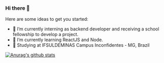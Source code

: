 ### Hi there 👋

Here are some ideas to get you started:

- 🔭 I’m currently interning as backend developer and receiving a school fellowship to develop a project.
- 🌱 I’m currently learning ReactJS and Node.
- :blue_book: Studying at IFSULDEMINAS Campus Inconfidentes - MG, Brazil 

[![Anurag's github stats](https://github-readme-stats.vercel.app/api?username=ThiagoNelsi)](https://github.com/anuraghazra/github-readme-stats)
